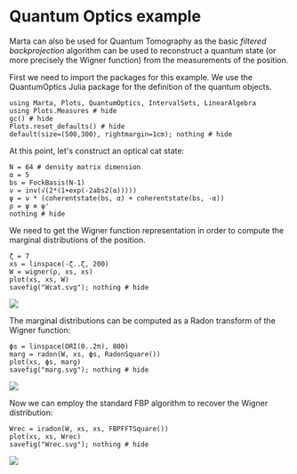 # Quantum Optics example

Marta can also be used for Quantum Tomography as the basic
_filtered backprojection_ algorithm can be used to
reconstruct a quantum state (or more precisely the Wigner
function) from the measurements of the position.

First we need to import the packages for this example. We
use the QuantumOptics Julia package for the definition of
the quantum objects.

```@example qoptics
using Marta, Plots, QuantumOptics, IntervalSets, LinearAlgebra
using Plots.Measures # hide
gc() # hide
Plots.reset_defaults() # hide
default(size=(500,300), rightmargin=1cm); nothing # hide
```

At this point, let's construct an optical cat state:

```@example qoptics
N = 64 # density matrix dimension
α = 5
bs = FockBasis(N-1)
ν = inv(√(2*(1+exp(-2abs2(α)))))
ψ = ν * (coherentstate(bs, α) + coherentstate(bs, -α))
ρ = ψ ⊗ ψ'
nothing # hide
```

We need to get the Wigner function representation in order
to compute the marginal distributions of the position.

```@example qoptics
ζ = 7
xs = linspace(-ζ..ζ, 200)
W = wigner(ρ, xs, xs)
plot(xs, xs, W)
savefig("Wcat.svg"); nothing # hide
```

![](Wcat.svg)

The marginal distributions can be computed as a Radon
transform of the Wigner function:

```@example qoptics
ϕs = linspace(ORI(0..2π), 800)
marg = radon(W, xs, ϕs, RadonSquare())
plot(xs, ϕs, marg)
savefig("marg.svg"); nothing # hide
```

![](marg.svg)

Now we can employ the standard FBP algorithm to recover the
Wigner distribution:

```@example qoptics
Wrec = iradon(W, xs, xs, FBPFFTSquare())
plot(xs, xs, Wrec)
savefig("Wrec.svg"); nothing # hide
```

![](Wrec.svg)
